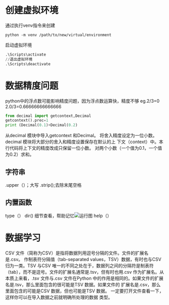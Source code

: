 # 创建虚拟环境

通过执行venv指令来创建

```pyth
python -m venv /path/to/new/virtual/environment
```

启动虚拟环境

```python
.\Scripts\activate
//退出虚拟环境
.\Scripts\deactivate
```

# 数据精度问题
python中的浮点数可能影响精度问题，因为浮点数运算快，精度不够
eg.2/3=0   2.0/3=0.66666666666666

```python
from decimal import getcontext,Decimal
getcontext().prec=1
print (Decimal(0.1)+Decimal(0.2)
```
从decimal 模块中导入getcontext 和Decimal。
将舍入精度设定为一位小数。decimal 模块将大部分的舍入和精度设置保存在默认的上
下文（context）中。本行代码将上下文的精度改成只保留一位小数。
对两个小数（一个值为0.1，一个值为0.2）求和。
## 字符串
.upper（）；大写
.strip();去除末尾空格
## 内置函数
type（）
dir() 
细节查看，帮助记忆![运行图](https://img-blog.csdnimg.cn/2019080917551925.png?x-oss-process=image/watermark,type_ZmFuZ3poZW5naGVpdGk,shadow_10,text_aHR0cHM6Ly9ibG9nLmNzZG4ubmV0L3FxXzQxNTI4NjUw,size_16,color_FFFFFF,t_70)
help（）

# 数据学习
CSV 文件（简称为CSV）是指将数据列用逗号分隔的文件。文件的扩展名是.csv。
作制表符分隔值（tab-separated values，TSV）数据，有时也与CSV归为一类。TSV 与CSV 唯一的不同之处在于，数据列之间的分隔符是制表符（tab），而不是逗号。文件的扩展名通常是.tsv，但有时也用.csv 作为扩展名。从本质上来看，.tsv 文件与.csv 文件在Python 中的作用是相同的。如果文件的扩展名是.tsv，那么里面包含的很可能是TSV 数据。如果文件的
扩展名是.csv，那么里面包含的可能是CSV 数据，但也可能是TSV 数据。
一定要打开文件查看一下，这样你可以在导入数据之前就明确所处理的数据
类型。

